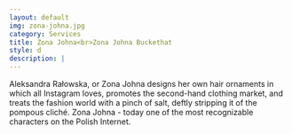 ```yaml
---
layout: default
img: zona-johna.jpg
category: Services
title: Zona Johna<br>Zona Johna Buckethat
style: d
description: |
---
```

  Aleksandra Rałowska, or Zona Johna designs her own hair ornaments in which all Instagram loves, promotes the second-hand clothing market, and treats the fashion world with a pinch of salt, deftly stripping it of the pompous cliché. Zona Johna - today one of the most recognizable characters on the Polish Internet.


